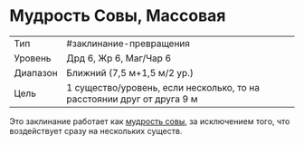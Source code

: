 # Мудрость Совы, Массовая

|          |                                                                        |
| -------- | ---------------------------------------------------------------------- |
| Тип      | #заклинание-превращения                                                            |
| Уровень  | Дрд 6, Жр 6, Маг/Чар 6                                                 |
| Диапазон | Ближний (7,5 м+1,5 м/2 ур.)                                            |
| Цель     | 1 существо/уровень, если несколько, то на расстоянии друг от друга 9 м |

Это заклинание работает как [мудрость совы](/spells/мудрость-совы.md), за исключением того, что воздействует сразу на нескольких существ.
